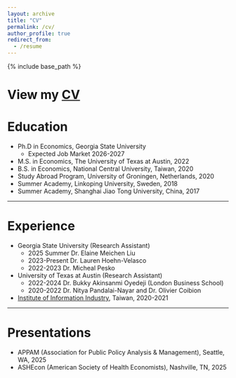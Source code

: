 ```yaml
---
layout: archive
title: "CV"
permalink: /cv/
author_profile: true
redirect_from:
  - /resume
---
```


{% include base_path %}

# View my <a href="/files/CV_Yu-Ting_v2_Sep2025_pub.pdf" target="_blank">CV</a>

Education
======
* Ph.D in Economics, Georgia State University
  * Expected Job Market 2026-2027
* M.S. in Economics, The University of Texas at Austin, 2022
* B.S. in Economics, National Central University, Taiwan, 2020
* Study Abroad Program, University of Groningen, Netherlands, 2020
* Summer Academy, Linkoping University, Sweden, 2018
* Summer Academy, Shanghai Jiao Tong University, China, 2017

---

Experience
======
* Georgia State University (Research Assistant)
  * 2025 Summer Dr. Elaine Meichen Liu
  * 2023-Present Dr. Lauren Hoehn-Velasco
  * 2022-2023 Dr. Micheal Pesko  
* University of Texas at Austin (Research Assistant)
  * 2022-2024 Dr. Bukky Akinsanmi Oyedeji (London Business School)
  * 2020-2022 Dr. Nitya Pandalai-Nayar and Dr. Olivier Coibion 
* <a href="https://www.iii.org.tw/en" target="_blank">Institute of Information Industry</a>, Taiwan, 2020-2021


---
  
Presentations
======
* APPAM (Association for Public Policy Analysis & Management), Seattle, WA, 2025
* ASHEcon (American Society of Health Economists), Nashville, TN, 2025

